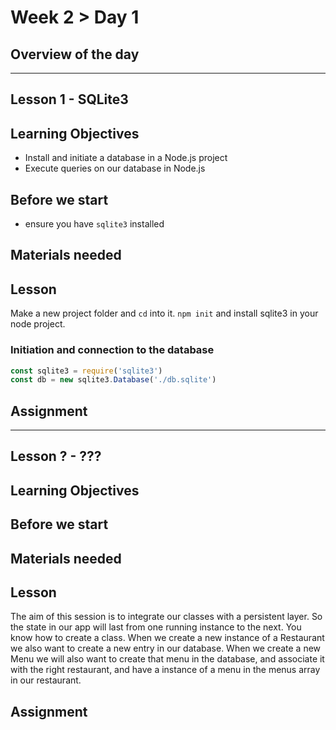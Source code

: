 # Week 2 > Day 1

## Overview of the day

<hr/>

## Lesson 1 - SQLite3

## Learning Objectives

* Install and initiate a database in a Node.js project
* Execute queries on our database in Node.js

## Before we start

* ensure you have `sqlite3` installed

## Materials needed

## Lesson

Make a new project folder and `cd` into it. `npm init` and install sqlite3 in your node project.

### Initiation and connection to the database

```javascript
const sqlite3 = require('sqlite3')
const db = new sqlite3.Database('./db.sqlite')
```


## Assignment

<hr/>

## Lesson ? - ???

## Learning Objectives

## Before we start

## Materials needed

## Lesson

The aim of this session is to integrate our classes with a persistent layer. So the state in our app will last from one running instance to the next. You know how to create a class. When we create a new instance of a Restaurant we also want to create a new entry in our database. When we create a new Menu we will also want to create that menu in the database, and associate it with the right restaurant, and have a instance of a menu in the menus array in our restaurant.

## Assignment


